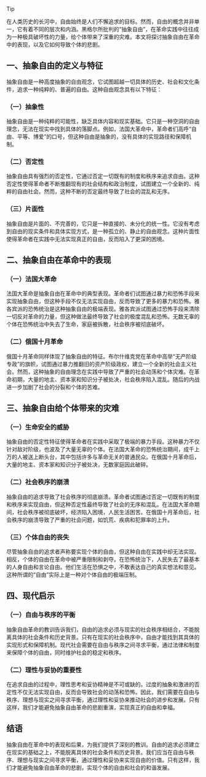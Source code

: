 > [!Tip]
> 在人类历史的长河中，自由始终是人们不懈追求的目标。然而，自由的概念并非单一，它有着不同的层次和内涵。黑格尔所批判的“抽象自由”，在革命实践中往往成为一种极具破坏性的力量，给个体带来了深重的灾难。本文将探讨抽象自由在革命中的表现，以及它如何导致个体的悲剧。

## 一、抽象自由的定义与特征
抽象自由是一种高度抽象的自由观念，它试图超越一切具体的历史、社会和文化条件，追求一种纯粹的、普遍的自由。这种自由观念具有以下特征：

### （一）抽象性
抽象自由是一种纯粹的可能性，缺乏具体内容和现实基础。它只是一种空洞的自由理念，无法在现实中找到具体的落脚点。例如，法国大革命中，革命者们高呼“自由、平等、博爱”的口号，但这种自由是抽象的，没有具体的实现路径和保障机制。

### （二）否定性
抽象自由具有强烈的否定性，它通过否定一切既有的制度和秩序来追求自由。这种否定性使得革命者不断推翻现有的社会结构和政治制度，试图建立一个全新的、纯粹的自由社会。然而，这种不断的否定最终导致了社会的混乱和无序。

### （三）片面性
抽象自由是片面的、不完善的，它只是一种直接的、未分化的统一性。它没有考虑到自由的现实条件和具体实现方式，是一种孤立的、静止的自由观念。这种片面性使得革命者在实践中无法实现真正的自由，反而陷入了更深的困境。

## 二、抽象自由在革命中的表现
### （一）法国大革命
法国大革命是抽象自由在革命中的典型表现。革命者们试图通过暴力和恐怖手段来实现抽象自由，但这种手段不仅无法实现自由，反而导致了更多的暴力和恐怖。雅各宾派的恐怖统治是这种抽象自由的极端表现。雅各宾派试图通过恐怖手段来清除一切反对革命的力量，但这种做法最终导致了社会的极度混乱和恐怖。无数无辜的个体在恐怖统治中失去了生命，家庭被拆散，社会秩序被彻底破坏。

### （二）俄国十月革命
俄国十月革命同样体现了抽象自由的特征。布尔什维克党在革命中高举“无产阶级专政”的旗帜，试图通过暴力推翻旧的资产阶级政权，建立一个全新的社会主义社会。然而，这种抽象的自由理念在实践中导致了严重的社会动荡和个体灾难。在革命初期，大量的地主、资本家和知识分子被处决，社会秩序陷入混乱。随后的内战进一步加剧了社会的分裂和个体的苦难。

## 三、抽象自由给个体带来的灾难
### （一）生命安全的威胁
抽象自由的否定性特征使得革命者在实践中采取了极端的暴力手段。这种暴力不仅针对敌对阶级，也波及了大量无辜的个体。在法国大革命的恐怖统治期间，成千上万的人被送上断头台，其中包括许多与革命无关的普通民众。在俄国十月革命后，大量的地主、资本家和知识分子被处决，无数家庭因此破碎。

### （二）社会秩序的崩溃
抽象自由的追求导致了社会秩序的彻底崩溃。革命者试图通过否定一切既有的制度和秩序来实现自由，但这种否定性最终导致了社会的无序和混乱。在法国大革命期间，社会秩序被彻底破坏，经济陷入困境，人民生活困苦。在俄国十月革命后，社会秩序的崩溃导致了严重的社会问题，如饥荒、疾病和犯罪率的上升。

### （三）个体自由的丧失
尽管抽象自由的追求者声称要实现个体的自由，但这种自由在实践中却无法实现。相反，个体的自由在革命中被严重限制和剥夺。在恐怖统治下，人民失去了最基本的人身自由和言论自由。他们生活在恐惧之中，不敢表达自己的真实想法和意见。这种所谓的“自由”实际上是一种对个体自由的极端压制。

## 四、现代启示
### （一）自由与秩序的平衡
抽象自由革命的教训告诉我们，自由的追求必须与现实的社会秩序相结合，不能脱离具体的社会条件和历史背景。只有在现实的社会秩序中，自由才能找到其具体的实现形式和保障机制。现代社会需要在自由与秩序之间寻求平衡，通过法律和制度来保障个体的自由，同时维护社会的稳定和秩序。

### （二）理性与妥协的重要性
在追求自由的过程中，理性思考和妥协精神是不可或缺的。过度的抽象和激进的否定性不仅无法实现自由，反而会导致社会的动荡和恐怖。因此，我们需要在自由与秩序、理想与现实之间寻求平衡，通过理性和妥协来推动社会的进步和发展。只有这样，我们才能避免抽象自由革命的悲剧重演，实现真正的自由和幸福。

## 结语
抽象自由在革命中的表现和后果，为我们提供了深刻的教训。自由的追求必须建立在现实的基础之上，不能脱离具体的社会条件和历史背景。我们应当在自由与秩序、理想与现实之间寻求平衡，通过理性和妥协来实现自由的价值。只有这样，我们才能避免抽象自由革命的悲剧，实现个体的自由和社会的和谐发展。